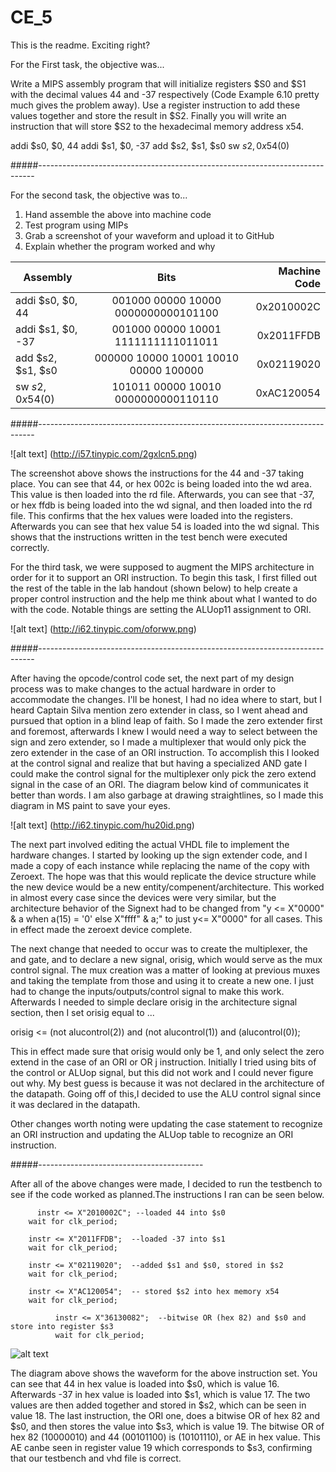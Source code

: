 CE_5
====
 This is the readme. Exciting right?
 
 For the First task, the objective was...
 
Write a MIPS assembly program that will initialize registers $S0 and $S1 with the decimal values 44 and -37 respectively (Code Example 6.10 pretty much gives the problem away). Use a register instruction to add these values together and store the result in $S2. Finally you will write an instruction that will store $S2 to the hexadecimal memory address x54.



addi $s0, $0, 44
addi $s1, $0, -37
add $s2, $s1, $s0
sw $s2, 0x54($0)

#####-----------------------------------------------------------------------------

 For the second task, the objective was to...
 1) Hand assemble the above into machine code
 2) Test program using MIPs
 3) Grab a screenshot of your waveform and upload it to GitHub
 4) Explain whether the program worked and why
 

| Assembly        | Bits           | Machine Code  |
| ------------- |:-------------:| -----:|
| addi $s0, $0, 44  | 001000 00000 10000 0000000000101100   | 0x2010002C |
| addi $s1, $0, -37 | 001000 00000 10001 1111111111011011   | 0x2011FFDB |
| add $s2, $s1, $s0| 000000 10000 10001 10010 00000 100000 | 0x02119020 |
| sw $s2, 0x54($0)  | 101011 00000 10010 0000000000110110   | 0xAC120054 |

#####-----------------------------------------------------------------------------

![alt text] (http://i57.tinypic.com/2gxlcn5.png)

The screenshot above shows the instructions for the 44 and -37 taking place. You can see that 44, or hex 002c is being loaded into the wd area. This value is then loaded into the rd file. Afterwards, you can see that -37, or hex ffdb is being loaded into the wd signal, and then loaded into the rd file. This confirms that the hex values were loaded into the registers. Afterwards you can see that hex value 54 is loaded into the wd signal. This shows that the instructions written in the test bench were executed correctly.

For the third task, we were supposed to augment the MIPS architecture in order for it to support an ORI instruction. To begin this task, I first filled out the rest of the table in the lab handout (shown below) to help create a proper control instruction and the help me think about what I wanted to do with the code. Notable things are setting the ALUop11 assignment to ORI.

![alt text] (http://i62.tinypic.com/oforww.png)

#####-----------------------------------------------------------------------------


After having the opcode/control code set, the next part of my design process was to make changes to the actual hardware in order to accommodate the changes. I'll be honest, I had no idea where to start, but I heard Captain Silva mention zero extender in class, so I went ahead and pursued that option in a blind leap of faith. So I made the zero extender first and foremost, afterwards I knew I would need a way to select between the sign and zero extender, so I made a multiplexer that would only pick the zero extender in the case of an ORI instruction. To accomplish this I looked at the control signal and realize that but having a specialized AND gate I could make the control signal for the multiplexer only pick the zero extend signal in the case of an ORI. The diagram below kind of communicates it better than words. I am also garbage at drawing straightlines, so I made this diagram in MS paint to save your eyes.

![alt text] (http://i62.tinypic.com/hu20id.png)

The next part involved editing the actual VHDL file to implement the hardware changes. I started by looking up the sign extender code, and I made a copy of each instance while replacing the name of the copy with Zeroext. The hope was that this would replicate the device structure while the new device would be a new entity/compenent/architecture. This worked in almost every case since the devices were very similar, but the architecture behavior of the Signext had to be changed from   "y <= X"0000" & a when a(15) = '0' else X"ffff" & a;" to just y<= X"0000" for all cases. This in effect made the zeroext device complete. 

The next change that needed to occur was to create the multiplexer, the and gate, and to declare a new signal, orisig, which would serve as the mux control signal. The mux creation was a matter of looking at previous muxes and taking the template from those and using it to create a new one. I just had to change the inputs/outputs/control signal to make this work. Afterwards I needed to simple declare orisig in the architecture signal section, then I set orisig equal to ...

  orisig <= (not alucontrol(2)) and (not alucontrol(1)) and (alucontrol(0));
  
This in effect made sure that orisig would only be 1, and only select the zero extend in the case of an ORI or OR j instruction. Initially I tried using bits of the control or ALUop signal, but this did not work and I could never figure out why. My best guess is because it was not declared in the architecture of the datapath. Going off of this,I decided to use the ALU control signal since it was declared in the datapath.

Other changes worth noting were updating the case statement to recognize an ORI instruction and updating the ALUop table to recognize an ORI instruction.

#####-----------------------------------------

After all of the above changes were made, I decided to run the testbench to see if the code worked as planned.The instructions I ran can be seen below.

     	  instr <= X"2010002C"; --loaded 44 into $s0
        wait for clk_period;
        
        instr <= X"2011FFDB";  --loaded -37 into $s1
        wait for clk_period;
        
        instr <= X"02119020";  --added $s1 and $s0, stored in $s2
        wait for clk_period;
        
        instr <= X"AC120054";  -- stored $s2 into hex memory x54
        wait for clk_period;

		      instr <= X"36130082";  --bitwise OR (hex 82) and $s0 and store into register $s3
		      wait for clk_period;

![alt text](http://i61.tinypic.com/2urxb4h.jpg)

The diagram above shows the waveform for the above instruction set. You can see that 44 in hex value is loaded into $s0, which is value 16. Afterwards -37 in hex value is loaded into $s1, which is value 17. The two values are then added together and stored in $s2, which can be seen in value 18. The last instruction, the ORI one, does a bitwise OR of hex 82 and $s0, and then stores the value into $s3, which is value 19. The bitwise OR of hex 82 (10000010) and 44 (00101100) is 
(10101110), or AE in hex value. This AE canbe seen in register value 19 which corresponds to $s3, confirming that our testbench and vhd file is correct.




